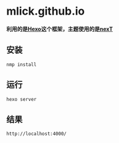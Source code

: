 # mlick.github.io
**利用的是[Hexo](https://github.com/hexojs/hexo)这个框架，主题使用的是[nexT](http://theme-next.iissnan.com/)**
## 安装
    nmp install
## 运行
    hexo server
## 结果
    http://localhost:4000/
